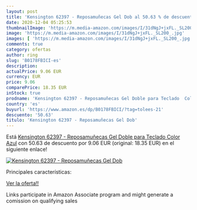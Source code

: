 ```yaml
---
layout: post
title: 'Kensington 62397 - Reposamuñecas Gel Dob al 50.63 % de descuento'
date: 2020-12-04 05:25:53
thumbnailImage: 'https://m.media-amazon.com/images/I/31dNgJ+jxFL._SL200_.jpg'
image: 'https://m.media-amazon.com/images/I/31dNgJ+jxFL._SL200_.jpg'
images: [ 'https://m.media-amazon.com/images/I/31dNgJ+jxFL._SL200_.jpg' ]
comments: true
category: ofertas
author: ring
slug: 'B0178FBICI-es'
description:
actualPrice: 9.06 EUR
currency: EUR
price: 9.06
comparePrice: 18.35 EUR
inStock: true
prodname: 'Kensington 62397 - Reposamuñecas Gel Doble para Teclado  Color Azul'
country: 'es'
buyurl: 'https://www.amazon.es/dp/B0178FBICI/?tag=tolees-21'
descuento: '50.63'
titulo: 'Kensington 62397 - Reposamuñecas Gel Dob'
---
```


Está [Kensington 62397 - Reposamuñecas Gel Doble para Teclado  Color Azul](https://www.amazon.es/dp/B0178FBICI/?tag=tolees-21) con 50.63 de descuento por 9.06 EUR (original: 18.35 EUR) en el siguiente enlace!

[![Kensington 62397 - Reposamuñecas Gel Dob](https://m.media-amazon.com/images/I/31dNgJ+jxFL._SL200_.jpg)](https://www.amazon.es/dp/B0178FBICI/?tag=tolees-21)

Principales características:


[Ver la oferta!!](https://www.amazon.es/dp/B0178FBICI/?tag=tolees-21)

Links participate in Amazon Associate program and might generate a comission on qualifying sales


